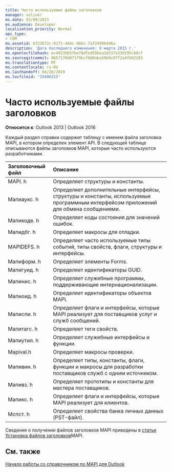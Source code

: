 ```yaml
---
title: Часто используемые файлы заголовков
manager: soliver
ms.date: 03/09/2015
ms.audience: Developer
localization_priority: Normal
api_type:
- COM
ms.assetid: bf23b72c-0171-444c-96bc-7af2499b4d6a
description: 'Дата последнего изменения: 9 марта 2015 г.'
ms.openlocfilehash: ec4923bb5fbe78dfed55bea1b537a33d195cb0cf
ms.sourcegitcommit: 8657170d071f9bcf680aba50b9c07f2a4fb82283
ms.translationtype: MT
ms.contentlocale: ru-RU
ms.lasthandoff: 04/28/2019
ms.locfileid: "33406215"
---
```

# <a name="commonly-used-header-files"></a>Часто используемые файлы заголовков

  
  
**Относится к**: Outlook 2013 | Outlook 2016 
  
Каждый раздел справки содержит таблицу с именем файла заголовка MAPI, в котором определен элемент API. В следующей таблице описываются файлы заголовков MAPI, которые часто используются разработчиками.
  
|**Заголовочный файл**|**Описание**|
|:-----|:-----|
|MAPI. h  <br/> |Определяет структуры и константы.  <br/> |
|Мапиаукс. h  <br/> |Определяет дополнительные интерфейсы, структуры и константы, используемые программным интерфейсом приложений для обмена сообщениями.  <br/> |
|Мапикоде. h  <br/> |Определяет коды состояния для значений ошибок.  <br/> |
|Мапидбг. h  <br/> |Определяет макросы для отладки.  <br/> |
|MAPIDEFS. h  <br/> |Определяет часто используемые типы событий, типы свойств, флаги, структуры и интерфейсы.  <br/> |
|Мапиформ. h  <br/> |Определяет элементы Forms.  <br/> |
|Мапигуид. h  <br/> |Определяет идентификаторы GUID.  <br/> |
|Мапинис. h  <br/> |Определяет служебные программы, поддерживающие интернационализации.  <br/> |
|Мапиоид. h  <br/> |Определяет идентификаторы объектов MAPI.  <br/> |
|Маписпи. h  <br/> |Определяет флаги и интерфейсы, которые MAPI реализует для поставщиков услуг и служб сообщений.  <br/> |
|Мапитагс. h  <br/> |Определяет теги свойств.  <br/> |
|Мапиутил. h  <br/> |Определяет служебные интерфейсы и функции.  <br/> |
|Mapival.h  <br/> |Определяет макросы проверки.  <br/> |
|Мапивин. h  <br/> |Определяет типы, константы, флаги, функции и макросы для разработки поставщиков служб с одним источником.  <br/> |
|Мапивз. h  <br/> |Определяет прототипы и константы для мастера поставщиков.  <br/> |
|Мапикс. h  <br/> |Определяет флаги и интерфейсы, которые MAPI реализует для клиентов.  <br/> |
|Мспст. h  <br/> |Определяет свойства банка личных данных (PST-файл).  <br/> |
   
Сведения о получении файлов заголовков MAPI приведены в [статье Установка файлов заголовков](how-to-install-mapi-header-files.md)MAPI.
  
## <a name="see-also"></a>См. также



[Начало работы со справочником по MAPI для Outlook](getting-started-with-the-outlook-mapi-reference.md)

